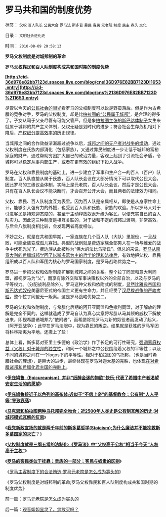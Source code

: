# 罗马共和国的制度优势

标签： `父权` `百人队长` `公民大会` `罗马法` `斯多葛` `靠民` `客民` `元老院` `制度` `民主` `寡头` `文化` 

目录： `文明社会进化史`

时间： `2010-08-09 20:58:13`

**罗马父权制度是对城邦制的革命**

**罗马父权靠民和百人队制度构成共和国时期的制度优势**

**[http://cid-36d976e82bb7123d.spaces.live.com/blog/cns!36D976E82BB7123D!1653.entry](http://cid-36d976e82bb7123d.spaces.live.com/blog/cns%2136D976E82BB7123D%211653.entry)**

尽管以今天的[公民社会的眼光](../../../2009/10/1/公民社会民主自治制度框架讨论集.md)看罗马的父权制度可以说是野蛮落后。但是作为古希腊的竞争对手，罗马的父权制度，却是比[柏拉图的“公民属于城邦”](../../../2010/8/2/柏拉图乌托邦在历史上的合理性和阶级斗争.md)，是合理的得多了。子女从司于父亲尽管有可能父管严，但是象[柏拉图主张的斯巴达体制子](../../../2010/7/21/柏拉图的乌托邦就是社会主义.md)女生来就属于城邦的共产主义体制，父权无疑是划时代的进步；符合社会生存危机相对下降后，[产权细分提高效率的](../../../2010/1/22/管理学向经济学靠拢“产权细分”.md)历史规律。

当城邦之间的合作效益渐渐超过战争以后，[城邦之间的无产者对战争的燥动](../../../2010/8/6/古希腊动荡时期的“反动派”是平民“民主”.md)，通过父权制度在氏族内部消化（包括家族），又通过靠民制度进一步让低于城邦的富裕家庭的财产，通过帮助穷困扩大自已的政治力量，客观上起到了引流社会矛盾，令城邦可以稳定从事内部生产，或者在更有效的组织下投入战争。

罗马在父权和靠民制度的基础上，进一步建立了军事和生产合一的百人（百户）队制度。百人队直接从属于氏族，百人队长会议在大部分情况下可以取代公民大会。因此罗马的三级议会体制，实际上是元老院，百人队长会议，然后才是公民大会。只有在百人队长会议不能决断时，才会召开公开大会，而且两者的法律效力相同。

父权、靠民、百人队制度互为表里。因为百人队是亲属相从，即使是从身家性命上计，能够引入强有力的外援，也受到百人队和氏族、家族的欢迎。所以罗马人对于引进客民是持欢迎态度的，甚至于主动释放奴隶升级为客民，以便充实自已的百人队实力。因此这三种制度是相互关联的，对于战和不定的城邦过渡期，非常高效。与后金八旗制度相比较，会发现两者高度相似。

不妙之处，就是在共和国早期，一家连族在几个百人队（大队）里服役，一旦战败，可能全族变成孤儿寡妇。典型的战例就是费边家族全部男人在一场与维爱的战争中伏死光光了。费边族从此被称为“伟大的法比乌斯氏”。但总的来说，[罗马从南意大利的希腊城邦学回了以斯多葛为主的哲学伦理和法律后](../../../2010/8/8/廉政救国论者请了解两千年前的斯多葛哲学(Stoicism).md)，有效地把父权、靠民组织成以百人队和军团为核心的罗马国家制度，是罗马战略优势之一。

罗马进一步把父权和依附制度扩展到城邦之间的关系。整个拉丁同盟和意大利同盟，都视罗马为“父”，而享有除外交和军事决策权以外的全部自治，以及与罗马的平等权力。（分配战利品除外）。罗马这种父权和依附式的制度，[显然比雅典帝国和斯巴达式奴役](../../../2010/5/20/美式民主，东南亚“民主”和雅典的民主.md)美塞尼亚式的帝国主义更有生命力，并且经受了[汉尼拨战争的严峻考验](../../../2008/9/7/为什么统一地中海世界是罗马而不是迦太基.md)，整个拉丁同盟无一叛离。这是罗马战略优势之二。

罗马的父权和依附制度，与希腊化后期的阿开亚同盟和色撒利同盟，对于解放的理解是完全不同的。这样就造成了罗马自认为真心实意将希腊从马其顿的威权下解放出来，即视希腊诸城邦为“依附者”，而希腊除视罗马为新的奴役者而发动了起义，（阿开亚战争）；此举在罗马法眼中，视为靠民的叛逆。结果就是获胜的罗马军团将科林斯夷为平地，还撒上了盐！

总体上看，斯多葛对亚里士多德的《政治学》作了长足的可行性研究，[强调家庭权益（父权）对于城邦的独立性](../../../2010/8/7/伊庇鸠鲁近似以色列基布兹公有制是其衰落原因.md)，和同一个城邦之中公民围绕着父权的平等性；以及不同的城邦之间在一个logos下的平等性。相对于柏拉图的乌托邦，（也是当时希腊社会的理想），是巨大的进步，最终体现在罗马对迦太基的完胜，也体现[在对希腊诸邦和希腊化君主国的完胜上](../../../2008/9/6/为什么统一地中海世界是罗马,不是雅典.md)。

《[**伊庇鸠鲁（Epicureanism）并非“纸醉金迷的物欲”快乐;代表了希腊中产者渴望安定生活的的愿望**](../../../2010/8/7/伊庇鸠鲁代表了希腊中产“既得利益”安定愿望.md)》

《[**伊庇鸠鲁接近于以色列的基布兹;近似于“不信上帝”的基督教会；公有制“人人平等”导致衰落**](../../../2010/8/7/伊庇鸠鲁近似以色列基布兹公有制是其衰落原因.md)》

《[**马克思和柏拉图两种乌托邦完全吻合；近2500年人类史是公有制瓦解的历史;对城邦模式瓦解的反思**](../../../2010/8/8/近2500年是公有制瓦解的历史.md)》

《[**我党新政宣扬的就是两千年前的斯多葛哲学(Stoicism);为什么廉洁并不能挽救斯多葛国家的灭亡**](../../../2010/8/8/廉政救国论者请了解两千年前的斯多葛哲学(Stoicism).md)？》

《[**父权制度就是三纲五常的法制化;《罗马法》中“父权高于公权”相当于今天“人权高于主权”**](../../../2010/8/8/罗马父权制度就是三纲五常的法制化.md)》

《[**罗马的客民类似于挂靠；贵族的一部分；客民与奴隶的区别**](../../../2010/8/9/罗马的客民和奴隶的区别.md)》

《[罗马主客制度下的合法贿选;罗马元老院是怎么成为寡头的](../../../2010/8/9/罗马元老院是怎么成为寡头的.md)》

《罗马父权制度是对城邦制的革命;罗马父权靠民和百人队制度构成共和国时期的制度优势》



前一篇：[罗马元老院是怎么成为寡头的](../../../2010/8/9/罗马元老院是怎么成为寡头的.md)

后一篇：[观音姐姐显灵了，您敢买吗？](../../../2010/8/10/观音姐姐显灵了，您敢买吗？.md)